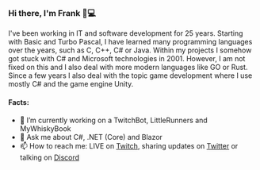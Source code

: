 ### Hi there, I'm Frank 👋:computer:
I've been working in IT and software development for 25 years. Starting with Basic and Turbo Pascal, I have learned many programming languages over the years, such as C, C++, C# or Java. Within my projects I somehow got stuck with C# and Microsoft technologies in 2001. However, I am not fixed on this and I also deal with more modern languages like GO or Rust. Since a few years I also deal with the topic game development where I use mostly C# and the game engine Unity.

#### Facts:
- 🔭 I’m currently working on a TwitchBot, LittleRunners and MyWhiskyBook
- 💬 Ask me about C#, .NET (Core) and Blazor
- 📫 How to reach me: LIVE on [Twitch](https://twitch.tv/jeanvaljean80), sharing updates on [Twitter](https://twitter.com/jeanvaljean80) or talking on [Discord](https://discord.gg/aH6UBhz)
